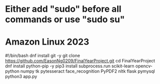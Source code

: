# Either add "sudo" before all commands or use "sudo su" 
# Amazon Linux 2023

#!/bin/bash
dnf install git -y
git clone https://github.com/EasonNg0209/FinalYearProject.git
cd FinalYearProject
dnf install python-pip -y
pip3 install subprocess.run scikit-learn opencv-python numpy tk pytesseract face_recognition PyPDF2 nltk flask pymysql
python3 app.py
